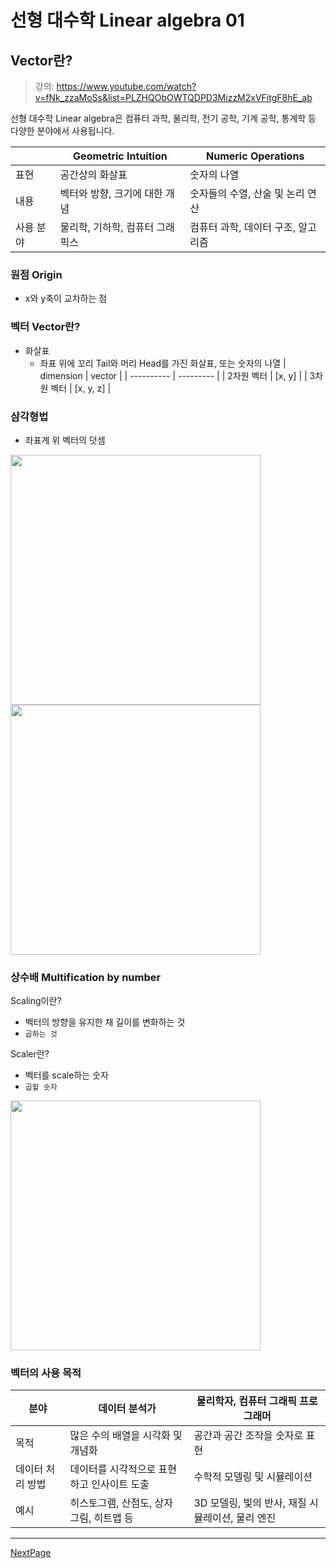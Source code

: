 # 선형 대수학 Linear algebra 01

## Vector란?

> 강의: https://www.youtube.com/watch?v=fNk_zzaMoSs&list=PLZHQObOWTQDPD3MizzM2xVFitgF8hE_ab

선형 대수학 Linear algebra은 컴퓨터 과학, 물리학, 전기 공학, 기계 공학, 통계학 등 다양한 분야에서 사용됩니다.

|           | Geometric Intuition             | Numeric Operations                 |
| --------- | ------------------------------- | ---------------------------------- |
| 표현      | 공간상의 화살표                 | 숫자의 나열                        |
| 내용      | 벡터와 방향, 크기에 대한 개념   | 숫자들의 수열, 산술 및 논리 연산   |
| 사용 분야 | 물리학, 기하학, 컴퓨터 그래픽스 | 컴퓨터 과학, 데이터 구조, 알고리즘 |

### 원점 Origin

- x와 y축이 교차하는 점

### 벡터 Vector란?

- 화살표
  - 좌표 위에 꼬리 Tail와 머리 Head를 가진 화살표, 또는 숫자의 나열
    | dimension | vector |
    | ---------- | --------- |
    | 2차원 벡터 | [x, y] |
    | 3차원 벡터 | [x, y, z] |

### 삼각형법

- 좌표계 위 벡터의 덧셈

<img src="https://github.com/dusunax/javascript/assets/94776135/a7b8b5ec-4cca-4383-a791-239ef5333ba3" width="400px">  
<img src="https://github.com/dusunax/javascript/assets/94776135/25b139d5-6853-4f8d-adda-0e2225cb664b" width="400px">

### 상수배 Multification by number

Scaling이란?

- 벡터의 방향을 유지한 채 길이를 변화하는 것
- `곱하는 것`

Scaler란?

- 벡터를 scale하는 숫자
- `곱할 숫자`

<img src="https://github.com/dusunax/javascript/assets/94776135/bcb395bf-5cae-4644-9a46-629837d6b017" width="400px">

### 벡터의 사용 목적

| 분야             | 데이터 분석가                              | 물리학자, 컴퓨터 그래픽 프로그래머               |
| ---------------- | ------------------------------------------ | ------------------------------------------------ |
| 목적             | 많은 수의 배열을 시각화 및 개념화          | 공간과 공간 조작을 숫자로 표현                   |
| 데이터 처리 방법 | 데이터를 시각적으로 표현하고 인사이트 도출 | 수학적 모델링 및 시뮬레이션                      |
| 예시             | 히스토그램, 산점도, 상자 그림, 히트맵 등   | 3D 모델링, 빛의 반사, 재질 시뮬레이션, 물리 엔진 |

---

[NextPage](https://github.com/dusunax/javascript/blob/main/docs/linear-algebra-02-basis-vactor-and-span.md)
